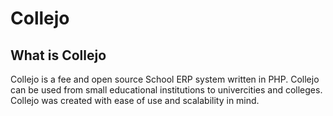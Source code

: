 # Collejo 
## What is Collejo

Collejo is a fee and open source School ERP system written in PHP. Collejo can be used from small educational institutions to univercities and colleges. Collejo was created with ease of use and scalability in mind. 